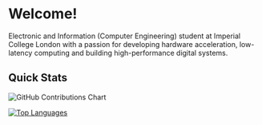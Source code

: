# Welcome!

Electronic and Information (Computer Engineering) student at Imperial College London with a passion for developing hardware acceleration, low-latency computing and building high-performance digital systems.

## Quick Stats

<img src="https://ghchart.rshah.org/Benji-clm" alt="GitHub Contributions Chart"/>

<!-- ![Benji-clm's Contributions](https://github.pumbas.net/api/contributions/Benji-clm?days=30&borderRadius=4.5) -->

<!-- ![GitHub Activity Graph](https://github-readme-activity-graph.cyclic.app/graph?username=Benji-clm&theme=github-compact) -->

[![Top Languages](https://github-readme-stats.vercel.app/api/top-langs/?username=Benji-clm&layout=compact&theme=vision-friendly-dark)](https://github.com/anuraghazra/github-readme-stats)
<!--
**Benji-clm/Benji-clm** is a ✨ _special_ ✨ repository because its `README.md` (this file) appears on your GitHub profile.

Here are some ideas to get you started:

- 🔭 I’m currently working on ...
- 🌱 I’m currently learning ...
- 👯 I’m looking to collaborate on ...
- 🤔 I’m looking for help with ...
- 💬 Ask me about ...
- 📫 How to reach me: ...
- 😄 Pronouns: ...
- ⚡ Fun fact: ...
-->

